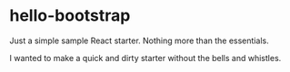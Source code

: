 # hello-bootstrap
Just a simple sample React starter.  Nothing more than the essentials.

I wanted to make a quick and dirty starter without the bells and whistles.
